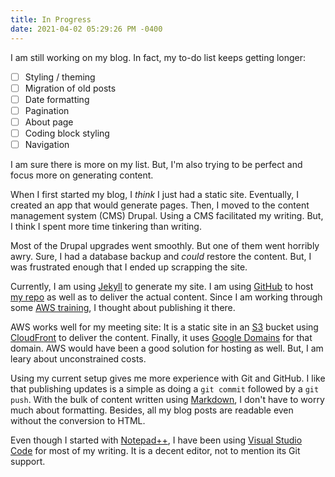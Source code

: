 ```yaml
---
title: In Progress
date: 2021-04-02 05:29:26 PM -0400
---
```

I am still working on my blog.  In fact, my to-do list keeps getting longer:

- [ ] Styling / theming
- [ ] Migration of old posts
- [ ] Date formatting
- [ ] Pagination
- [ ] About page
- [ ] Coding block styling
- [ ] Navigation

I am sure there is more on my list.  But, I'm also trying to be perfect and focus more on generating content.  

When I first started my blog, I *think* I just had a static site.  Eventually, I created an app that would generate pages.  Then, I moved to the content management system (CMS) Drupal.   Using a CMS facilitated my writing.  But, I think I spent more time tinkering than writing.

Most of the Drupal upgrades went smoothly.  But one of them went horribly awry.  Sure, I had a database backup and *could* restore the content.  But, I was frustrated enough that I ended up scrapping the site.

Currently, I am using [Jekyll](https://jekyllrb.com/) to generate my site.  I am using [GitHub](https://gitub.com) to host [my repo](https://github.com/AceGayhart/acegayhart.com) as well as to deliver the actual content.  Since I am working through some [AWS training](https://aws.amazon.com/), I thought about publishing it there.  

AWS works well for my meeting site:  It is a static site in an [S3](https://aws.amazon.com/s3/) bucket using [CloudFront](https://aws.amazon.com/cloudfront/) to deliver the content.  Finally, it uses [Google Domains](https://domains.google/) for that domain.  AWS would have been a good solution for hosting as well.  But, I am leary about unconstrained costs.  

Using my current setup gives me more experience with Git and GitHub.  I like that publishing updates is a simple as doing a `git commit` followed by a `git push`.  With the bulk of content written using [Markdown](https://guides.github.com/pdfs/markdown-cheatsheet-online.pdf), I don't have to worry much about formatting.  Besides, all my blog posts are readable even without the conversion to HTML.

Even though I started with [Notepad++](https://notepad-plus-plus.org/), I have been using [Visual Studio Code](https://code.visualstudio.com/) for most of my writing.  It is a decent editor, not to mention its Git support.